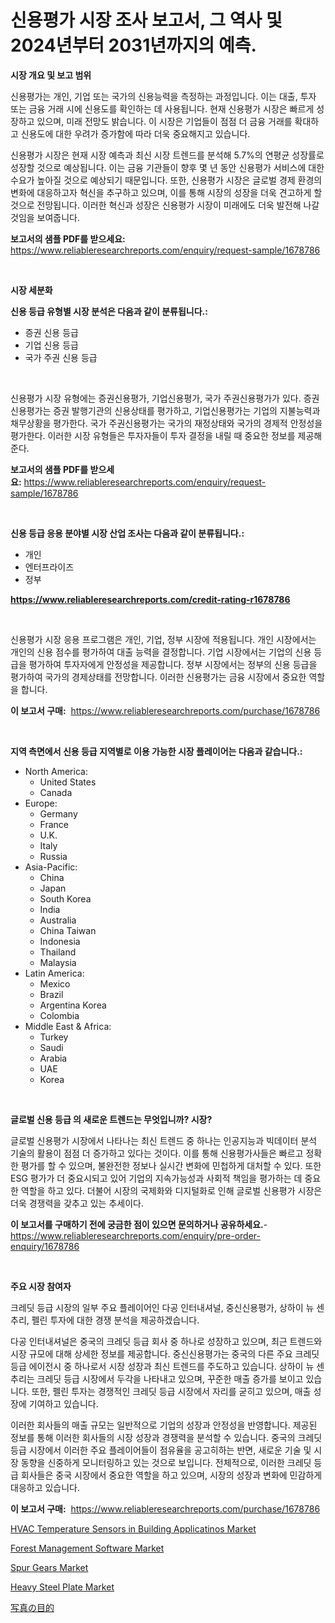 <p><h1>신용평가 시장 조사 보고서, 그 역사 및 2024년부터 2031년까지의 예측.</h1></p><p><strong>시장 개요 및 보고 범위</strong></p>
<p><p>신용평가는 개인, 기업 또는 국가의 신용능력을 측정하는 과정입니다. 이는 대출, 투자 또는 금융 거래 시에 신용도를 확인하는 데 사용됩니다. 현재 신용평가 시장은 빠르게 성장하고 있으며, 미래 전망도 밝습니다. 이 시장은 기업들이 점점 더 금융 거래를 확대하고 신용도에 대한 우려가 증가함에 따라 더욱 중요해지고 있습니다. </p><p>신용평가 시장은 현재 시장 예측과 최신 시장 트렌드를 분석해 5.7%의 연평균 성장률로 성장할 것으로 예상됩니다. 이는 금융 기관들이 향후 몇 년 동안 신용평가 서비스에 대한 수요가 높아질 것으로 예상되기 때문입니다. 또한, 신용평가 시장은 글로벌 경제 환경의 변화에 대응하고자 혁신을 추구하고 있으며, 이를 통해 시장의 성장을 더욱 견고하게 할 것으로 전망됩니다. 이러한 혁신과 성장은 신용평가 시장이 미래에도 더욱 발전해 나갈 것임을 보여줍니다.</p></p>
<p><strong>보고서의 샘플 PDF를 받으세요:</strong> <a href="https://www.reliableresearchreports.com/enquiry/request-sample/1678786">https://www.reliableresearchreports.com/enquiry/request-sample/1678786</a></p>
<p>&nbsp;</p>
<p><strong>시장 세분화</strong></p>
<p><strong>신용 등급 유형별 시장 분석은 다음과 같이 분류됩니다.:</strong></p>
<p><ul><li>증권 신용 등급</li><li>기업 신용 등급</li><li>국가 주권 신용 등급</li></ul></p>
<p>&nbsp;</p>
<p><p>신용평가 시장 유형에는 증권신용평가, 기업신용평가, 국가 주권신용평가가 있다. 증권신용평가는 증권 발행기관의 신용상태를 평가하고, 기업신용평가는 기업의 지불능력과 채무상황을 평가한다. 국가 주권신용평가는 국가의 재정상태와 국가의 경제적 안정성을 평가한다. 이러한 시장 유형들은 투자자들이 투자 결정을 내릴 때 중요한 정보를 제공해준다.</p></p>
<p><strong>보고서의 샘플 PDF를 받으세요:</strong>&nbsp;<a href="https://www.reliableresearchreports.com/enquiry/request-sample/1678786">https://www.reliableresearchreports.com/enquiry/request-sample/1678786</a></p>
<p>&nbsp;</p>
<p><strong> 신용 등급 응용 분야별 시장 산업 조사는 다음과 같이 분류됩니다.:</strong></p>
<p><ul><li>개인</li><li>엔터프라이즈</li><li>정부</li></ul></p>
<p><strong><a href="https://www.reliableresearchreports.com/credit-rating-r1678786">https://www.reliableresearchreports.com/credit-rating-r1678786</a></strong></p>
<p>&nbsp;</p>
<p><p>신용평가 시장 응용 프로그램은 개인, 기업, 정부 시장에 적용됩니다. 개인 시장에서는 개인의 신용 점수를 평가하여 대출 능력을 결정합니다. 기업 시장에서는 기업의 신용 등급을 평가하여 투자자에게 안정성을 제공합니다. 정부 시장에서는 정부의 신용 등급을 평가하여 국가의 경제상태를 전망합니다. 이러한 신용평가는 금융 시장에서 중요한 역할을 합니다.</p></p>
<p><strong>이 보고서 구매:</strong>&nbsp; <a href="https://www.reliableresearchreports.com/purchase/1678786">https://www.reliableresearchreports.com/purchase/1678786</a></p>
<p>&nbsp;</p>
<p><strong>지역 측면에서 신용 등급 지역별로 이용 가능한 시장 플레이어는 다음과 같습니다.:</strong></p>
<p><ul>
    <li>
        North America:
        <ul>
            <li>United States</li>
            <li>Canada</li>
        </ul>
    </li>
    <li>
        Europe:
        <ul>
            <li>Germany</li>
            <li>France</li>
            <li>U.K.</li>
            <li>Italy</li>
            <li>Russia</li>
        </ul>
    </li>
    <li>
        Asia-Pacific:
        <ul>
            <li>China</li>
            <li>Japan</li>
            <li>South Korea</li>
            <li>India</li>
            <li>Australia</li>
            <li>China Taiwan</li>
            <li>Indonesia</li>
            <li>Thailand</li>
            <li>Malaysia</li>
        </ul>
    </li>
    <li>
        Latin America:
        <ul>
            <li>Mexico</li>
            <li>Brazil</li>
            <li>Argentina Korea</li>
            <li>Colombia</li>
        </ul>
    </li>
    <li>
        Middle East & Africa:
        <ul>
            <li>Turkey</li>
            <li>Saudi</li>
            <li>Arabia</li>
            <li>UAE</li>
            <li>Korea</li>
        </ul>
    </li>
    </ul></p>
<p>&nbsp;</p>
<p><strong>글로벌 신용 등급 의 새로운 트렌드는 무엇입니까? 시장?</strong></p>
<p><p>글로벌 신용평가 시장에서 나타나는 최신 트렌드 중 하나는 인공지능과 빅데이터 분석 기술의 활용이 점점 더 증가하고 있다는 것이다. 이를 통해 신용평가사들은 빠르고 정확한 평가를 할 수 있으며, 불완전한 정보나 실시간 변화에 민첩하게 대처할 수 있다. 또한 ESG 평가가 더 중요시되고 있어 기업의 지속가능성과 사회적 책임을 평가하는 데 중요한 역할을 하고 있다. 더불어 시장의 국제화와 디지털화로 인해 글로벌 신용평가 시장은 더욱 경쟁력을 갖추고 있는 추세이다.</p></p>
<p><strong>이 보고서를 구매하기 전에 궁금한 점이 있으면 문의하거나 공유하세요.</strong>- <a href="https://www.reliableresearchreports.com/enquiry/pre-order-enquiry/1678786">https://www.reliableresearchreports.com/enquiry/pre-order-enquiry/1678786</a></p>
<p>&nbsp;</p>
<p><strong>주요 시장 참여자</strong></p>
<p><p>크레딧 등급 시장의 일부 주요 플레이어인 다공 인터내셔널, 중신신용평가, 상하이 뉴 센추리, 펠린 투자에 대한 경쟁 분석을 제공하겠습니다. </p><p>다공 인터내셔널은 중국의 크레딧 등급 회사 중 하나로 성장하고 있으며, 최근 트렌드와 시장 규모에 대해 상세한 정보를 제공합니다. 중신신용평가는 중국의 다른 주요 크레딧 등급 에이전시 중 하나로서 시장 성장과 최신 트렌드를 주도하고 있습니다. 상하이 뉴 센추리는 크레딧 등급 시장에서 두각을 나타내고 있으며, 꾸준한 매출 증가를 보이고 있습니다. 또한, 펠린 투자는 경쟁적인 크레딧 등급 시장에서 자리를 굳히고 있으며, 매출 성장에 기여하고 있습니다. </p><p>이러한 회사들의 매출 규모는 일반적으로 기업의 성장과 안정성을 반영합니다. 제공된 정보를 통해 이러한 회사들의 시장 성장과 경쟁력을 분석할 수 있습니다. 중국의 크레딧 등급 시장에서 이러한 주요 플레이어들이 점유율을 공고히하는 반면, 새로운 기술 및 시장 동향을 신중하게 모니터링하고 있는 것으로 보입니다. 전체적으로, 이러한 크레딧 등급 회사들은 중국 시장에서 중요한 역할을 하고 있으며, 시장의 성장과 변화에 민감하게 대응하고 있습니다.</p></p>
<p><strong>이 보고서 구매:</strong>&nbsp;&nbsp;<a href="https://www.reliableresearchreports.com/purchase/1678786">https://www.reliableresearchreports.com/purchase/1678786</a></p>
<p><p><a href="https://bubble-tree-ea4.notion.site/HVAC-Temperature-Sensors-in-Building-Applicatinos-Market-Competitive-Analysis-Market-Trends-and-Fo-a22b96de7f3b4fcd84fdfe3ee7b2c16d">HVAC Temperature Sensors in Building Applicatinos Market</a></p><p><a href="https://github.com/suaretopek9/Market-Research-Report-List-2/blob/main/forest-management-software-market.md">Forest Management Software Market</a></p><p><a href="https://view.publitas.com/reportprime-1/spur-gears-market-comprehensive-assessment-by-type-application-and-geography/">Spur Gears Market</a></p><p><a href="https://www.linkedin.com/pulse/heavy-steel-plate-market-analysis-examines-its-scope-growth-zghge?trackingId=1OeyRJ%2B9EeG7BWiHYEufFQ%3D%3D">Heavy Steel Plate Market</a></p><p><a href="https://github.com/dandier2003/Market-Research-Report-List-1/blob/main/352235136888.md">写真の目的</a></p></p>